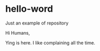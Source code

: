 # hello-word
Just an example of repository

Hi Humans, 

Ying is here. I like complaining all the time. 

